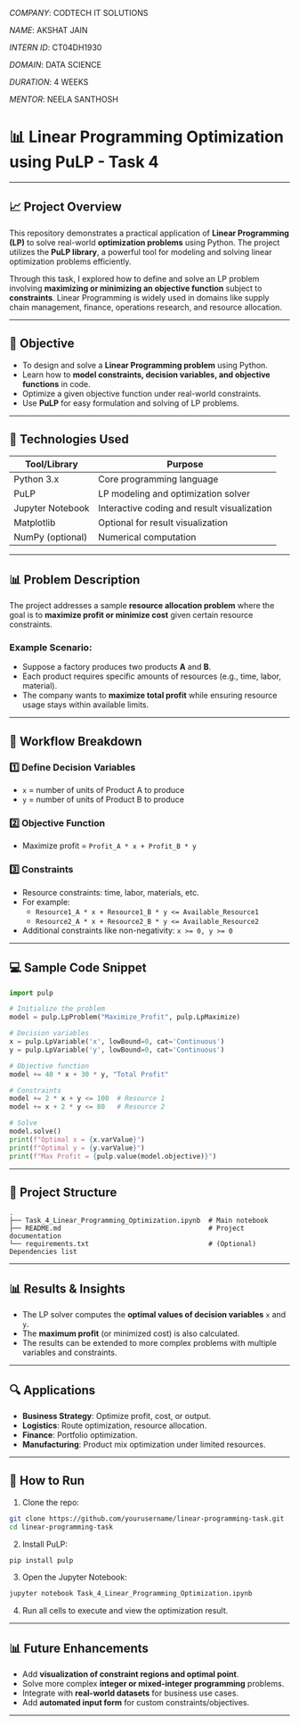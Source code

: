 *COMPANY*: CODTECH IT SOLUTIONS

 *NAME*: AKSHAT JAIN

*INTERN ID*: CT04DH1930

*DOMAIN*: DATA SCIENCE

*DURATION*: 4 WEEKS

*MENTOR*: NEELA SANTHOSH

# 📊 Linear Programming Optimization using PuLP - Task 4

---

## 📈 Project Overview

This repository demonstrates a practical application of **Linear Programming (LP)** to solve real-world **optimization problems** using Python. The project utilizes the **PuLP library**, a powerful tool for modeling and solving linear optimization problems efficiently.

Through this task, I explored how to define and solve an LP problem involving **maximizing or minimizing an objective function** subject to **constraints**. Linear Programming is widely used in domains like supply chain management, finance, operations research, and resource allocation.

---

## 🎯 Objective

- To design and solve a **Linear Programming problem** using Python.
- Learn how to **model constraints, decision variables, and objective functions** in code.
- Optimize a given objective function under real-world constraints.
- Use **PuLP** for easy formulation and solving of LP problems.

---

## 🧰 Technologies Used

| Tool/Library     | Purpose                                     |
|------------------|---------------------------------------------|
| Python 3.x       | Core programming language                   |
| PuLP             | LP modeling and optimization solver         |
| Jupyter Notebook | Interactive coding and result visualization |
| Matplotlib       | Optional for result visualization           |
| NumPy (optional) | Numerical computation                       |

---

## 📊 Problem Description

The project addresses a sample **resource allocation problem** where the goal is to **maximize profit or minimize cost** given certain resource constraints.

### Example Scenario:
- Suppose a factory produces two products **A** and **B**.
- Each product requires specific amounts of resources (e.g., time, labor, material).
- The company wants to **maximize total profit** while ensuring resource usage stays within available limits.

---

## 🧩 Workflow Breakdown

### 1️⃣ Define Decision Variables
- `x` = number of units of Product A to produce
- `y` = number of units of Product B to produce

### 2️⃣ Objective Function
- Maximize profit = `Profit_A * x + Profit_B * y`

### 3️⃣ Constraints
- Resource constraints: time, labor, materials, etc.
- For example:
  - `Resource1_A * x + Resource1_B * y <= Available_Resource1`
  - `Resource2_A * x + Resource2_B * y <= Available_Resource2`
- Additional constraints like non-negativity: `x >= 0, y >= 0`

---

## 💻 Sample Code Snippet

```python
import pulp

# Initialize the problem
model = pulp.LpProblem("Maximize_Profit", pulp.LpMaximize)

# Decision variables
x = pulp.LpVariable('x', lowBound=0, cat='Continuous')
y = pulp.LpVariable('y', lowBound=0, cat='Continuous')

# Objective function
model += 40 * x + 30 * y, "Total Profit"

# Constraints
model += 2 * x + y <= 100  # Resource 1
model += x + 2 * y <= 80   # Resource 2

# Solve
model.solve()
print(f"Optimal x = {x.varValue}")
print(f"Optimal y = {y.varValue}")
print(f"Max Profit = {pulp.value(model.objective)}")
```

---

## 📂 Project Structure

```
.
├── Task_4_Linear_Programming_Optimization.ipynb  # Main notebook
├── README.md                                     # Project documentation
└── requirements.txt                              # (Optional) Dependencies list
```

---

## 📊 Results & Insights

- The LP solver computes the **optimal values of decision variables** `x` and `y`.
- The **maximum profit** (or minimized cost) is also calculated.
- The results can be extended to more complex problems with multiple variables and constraints.

---

## 🔍 Applications

- **Business Strategy**: Optimize profit, cost, or output.
- **Logistics**: Route optimization, resource allocation.
- **Finance**: Portfolio optimization.
- **Manufacturing**: Product mix optimization under limited resources.

---

## 🚀 How to Run

1. Clone the repo:
```bash
git clone https://github.com/yourusername/linear-programming-task.git
cd linear-programming-task
```

2. Install PuLP:
```bash
pip install pulp
```

3. Open the Jupyter Notebook:
```bash
jupyter notebook Task_4_Linear_Programming_Optimization.ipynb
```

4. Run all cells to execute and view the optimization result.

---

## 📊 Future Enhancements

- Add **visualization of constraint regions and optimal point**.
- Solve more complex **integer or mixed-integer programming** problems.
- Integrate with **real-world datasets** for business use cases.
- Add **automated input form** for custom constraints/objectives.

---
